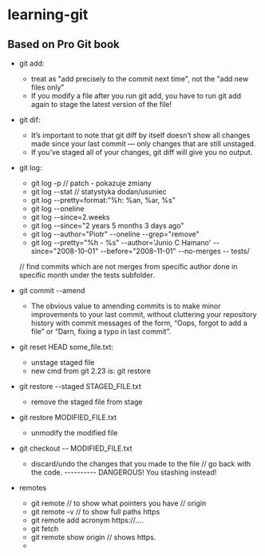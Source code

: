 # learning-git

## Based on Pro Git book
* git add: 
    - treat as "add precisely to the commit next time", not the "add new files only"
    - If  you  modify  a  file  after  you  run  git add,  you  have  to  run  git add  again  to  stage  the latest version of the file!
* git dif:
    - It’s  important  to  note  that  git  diff  by  itself  doesn’t  show  all  changes  made  since  your  last commit — only  changes  that  are  still  unstaged.  
    - If  you’ve  staged  all  of  your  changes,  git diff  will give you no output.
* git log:
    - git log -p // patch - pokazuje zmiany
    - git log --stat // statystyka dodan/usuniec
    - git log --pretty=format:"%h: %an, %ar, %s"
    - git log --oneline 
    - git log --since=2.weeks
    - git log --since="2 years 5 months 3 days ago"
    - git log --author="Piotr" --oneline --grep="remove"
    - git log --pretty="%h - %s" --author='Junio C Hamano' --since="2008-10-01" --before="2008-11-01" --no-merges -- tests/

    // find commits which are not merges from specific author done in specific month under the tests subfolder.

* git commit --amend
     - The  obvious  value  to  amending  commits  is  to  make  minor  improvements  to  your last  commit,  without  cluttering  your  repository  history  with  commit  messages  of the form, “Oops, forgot to add a file” or “Darn, fixing a typo in last commit”.

* git reset HEAD some_file.txt:
     - unstage staged file
     - new cmd from git 2.23 is: git restore
* git restore --staged STAGED_FILE.txt
     - remove the staged file from stage

* git restore MODIFIED_FILE.txt
     - unmodify the modified file
* git checkout -- MODIFIED_FILE.txt
     - discard/undo the changes that you made to the file // go back with the code.
     ---------- DANGEROUS! You stashing instead!

* remotes
     - git remote // to show what pointers you have // origin
     - git remote -v // to show full paths https
     - git remote add acronym https://....
     - git fetch <origin>
     - git remote show origin // shows https.
     - 

